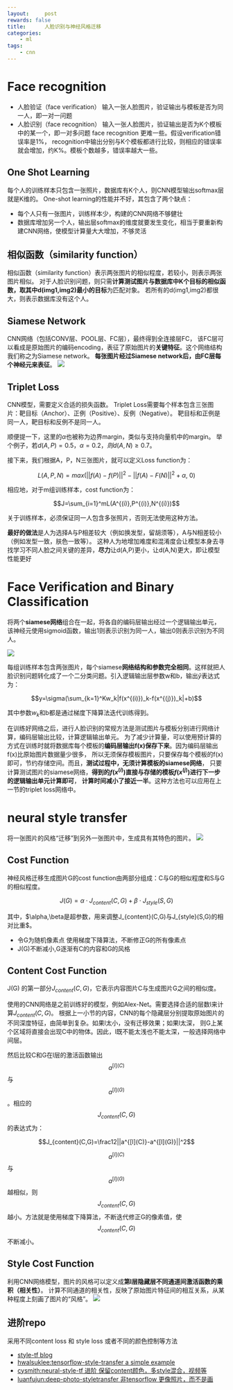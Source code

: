 ```yaml
---
layout:     post
rewards: false
title:      人脸识别与神经风格迁移
categories:
    - ml
tags:
    - cnn
---
```

# Face recognition
- 人脸验证（face verification） 输入一张人脸图片，验证输出与模板是否为同一人，即一对一问题
- 人脸识别（face recognition） 输入一张人脸图片，验证输出是否为K个模板中的某一个，即一对多问题
face recognition 更难一些。假设verification错误率是1%，
recognition中输出分别与K个模板都进行比较，则相应的错误率就会增加，约K%。模板个数越多，错误率越大一些。

## One Shot Learning
每个人的训练样本只包含一张照片，数据库有K个人，则CNN模型输出softmax层就是K维的。
One-shot learning的性能并不好，其包含了两个缺点：
- 每个人只有一张图片，训练样本少，构建的CNN网络不够健壮
- 数据库增加另一个人，输出层softmax的维度就要发生变化，相当于要重新构建CNN网络，使模型计算量大大增加，不够灵活

## 相似函数（similarity function）
相似函数（similarity function）表示两张图片的相似程度，若较小，则表示两张图片相似。
对于人脸识别问题，则只需**计算测试图片与数据库中K个目标的相似函数，取其中d(img1,img2)最小的目标**为匹配对象。
若所有的d(img1,img2)都很大，则表示数据库没有这个人。

## Siamese Network
CNN网络（包括CONV层、POOL层、FC层），最终得到全连接层FC，
该FC层可以看成是原始图片的编码encoding，表征了原始图片的**关键特征**。这个网络结构我们称之为Siamese network。
**每张图片经过Siamese network后，由FC层每个神经元来表征**。
![](https://ws2.sinaimg.cn/large/006tNbRwly1fvuy5e76d8j31iu0vq40x.jpg)

## Triplet Loss
CNN模型，需要定义合适的损失函数。
Triplet Loss需要每个样本包含三张图片：靶目标（Anchor）、正例（Positive）、反例（Negative）。
靶目标和正例是同一人，靶目标和反例不是同一人。 

顺便提一下，这里的$\alpha$也被称为边界margin，类似与支持向量机中的margin。
举个例子，若$d(A,P)=0.5，\alpha=0.2，则d(A,N)\geq0.7$。

接下来，我们根据A，P，N三张图片，就可以定义Loss function为：

$$L(A,P,N)=max(||f(A)-f(P)||^2-||f(A)-F(N)||^2+\alpha,\ 0)$$

相应地，对于m组训练样本，cost function为：

$$J=\sum_{i=1}^mL(A^{(i)},P^{(i)},N^{(i)})$$

关于训练样本，必须保证同一人包含多张照片，否则无法使用这种方法。

**最好的做法**是人为选择A与P相差较大（例如换发型，留胡须等），A与N相差较小（例如发型一致，肤色一致等）。
这种人为地增加难度和混淆度会让模型本身去寻找学习不同人脸之间关键的差异，**尽力**让d(A,P)更小，让d(A,N)更大，即让模型性能更好

# Face Verification and Binary Classification
将两个**siamese网络**组合在一起，将各自的编码层输出经过一个逻辑输出单元，
该神经元使用sigmoid函数，输出1则表示识别为同一人，输出0则表示识别为不同人。

![](https://ws4.sinaimg.cn/large/006tNbRwly1fvuz1n7gudj30k405vjs8.jpg)

每组训练样本包含两张图片，每个siamese**网络结构和参数完全相同**。这样就把人脸识别问题转化成了一个二分类问题。引入逻辑输出层参数w和b，输出$\hat y$表达式为：

$$y=\sigma(\sum_{k=1}^Kw_k|f(x^{(i)})_k-f(x^{(j)})_k|+b)$$

其中参数$w_k$和b都是通过梯度下降算法迭代训练得到。

在训练好网络之后，进行人脸识别的常规方法是测试图片与模板分别进行网络计算，编码层输出比较，计算逻辑输出单元。
为了减少计算量，可以使用预计算的方式在训练时就将数据库每个模板的**编码层输出f(x)保存下来**。因为编码层输出f(x)比原始图片数据量少很多，
所以无须保存模板图片，只要保存每个模板的f(x)即可，节约存储空间。而且，**测试过程中，无须计算模板的siamese网络**，
只要计算测试图片的siamese网络，**得到的$f(x^{(i)})$直接与存储的模板$f(x^{(j)})$进行下一步的逻辑输出单元计算即可**，
**计算时间减小了接近一半**。这种方法也可以应用在上一节的triplet loss网络中。

# neural style transfer
将一张图片的风格“迁移”到另外一张图片中，生成具有其特色的图片。
![](https://ws4.sinaimg.cn/large/006tNbRwly1fvuzae1dyej31dk0p80z8.jpg)

## Cost Function
神经风格迁移生成图片G的cost function由两部分组成：C与G的相似程度和S与G的相似程度。

$$J(G)=\alpha \cdot J_{content}(C,G)+\beta \cdot J_{style}(S,G)$$

其中，$\alpha,\beta是超参数，用来调整J_{content}(C,G)与J_{style}(S,G)的相对比重$。
- 令G为随机像素点 使用梯度下降算法，不断修正G的所有像素点
- J(G)不断减小,G逐渐有C的内容和G的风格

## Content Cost Function
J(G) 的第一部分$J_{content}(C,G)$，它表示内容图片C与生成图片G之间的相似度。

使用的CNN网络是之前训练好的模型，例如Alex-Net。需要选择合适的层数l来计算$J_{content}(C,G)$。
根据上一小节的内容，CNN的每个隐藏层分别提取原始图片的不同深度特征，由简单到复杂。如果l太小，没有迁移效果；如果l太深，
则G上某个区域将直接会出现C中的物体。因此，l既不能太浅也不能太深，一般选择网络中间层。

然后比较C和G在l层的激活函数输出$$a^{[l](C)}$$与$$a^{[l](G)}$$。相应的$$J_{content}(C,G)$$的表达式为：

$$J_{content}(C,G)=\frac12||a^{[l](C)}-a^{[l](G)}||^2$$

$$a^{[l](C)}$$与$$a^{[l](G)}$$越相似，则$$J_{content}(C,G)$$越小。方法就是使用梯度下降算法，不断迭代修正G的像素值，使$$J_{content}(C,G)$$不断减小。
                             
## Style Cost Function
利用CNN网络模型，图片的风格可以定义成**第l层隐藏层不同通道间激活函数的乘积（相关性）**。
计算不同通道的相关性，反映了原始图片特征间的相互关系，从某种程度上刻画了图片的“风格”。
![](https://ws3.sinaimg.cn/large/006tNbRwgy1fvv4kvjyerj31kw12d780.jpg)

## 进阶repo
采用不同content loss 和 style loss 或者不同的颜色控制等方法
- [style-tf blog](https://blog.csdn.net/hungryof/article/details/71512406)
- [hwalsuklee:tensorflow-style-transfer a simple example](https://github.com/hwalsuklee/tensorflow-style-transfer)
- [cysmith:neural-style-tf 进阶 保留content颜色，多style混合，视频等](https://github.com/cysmith/neural-style-tf)
- [luanfujun:deep-photo-styletransfer 非tensorflow 更像照片，而不是画](https://github.com/luanfujun/deep-photo-styletransfer)

